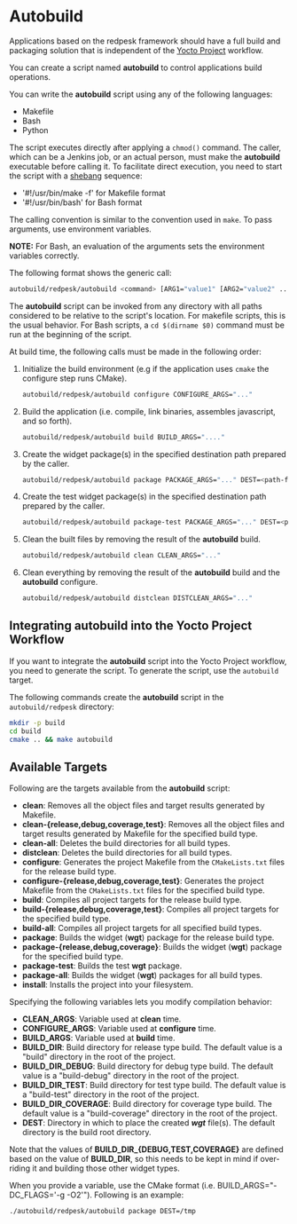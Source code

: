 ﻿# Autobuild

Applications based on the redpesk framework should have a
full build and packaging solution that is independent of the
[Yocto Project](https://www.yoctoproject.org) workflow.

You can create a script named **autobuild** to control applications
build operations.

You can write the **autobuild** script using any of the following languages:

* Makefile
* Bash
* Python

The script executes directly after applying a `chmod()` command.
The caller, which can be a Jenkins job, or an actual person,
must make the **autobuild** executable before calling it.
To facilitate direct execution, you need to start the script with a
[shebang](https://en.wikipedia.org/wiki/Shebang_(Unix)) sequence:

* '#!/usr/bin/make -f' for Makefile format
* '#!/usr/bin/bash' for Bash format

The calling convention is similar to the convention used in `make`.
To pass arguments, use environment variables.

**NOTE:** For Bash, an evaluation of the arguments
sets the environment variables correctly.

The following format shows the generic call:

```bash
autobuild/redpesk/autobuild <command> [ARG1="value1" [ARG2="value2" ... ]]
```

The **autobuild** script can be invoked from any directory
with all paths considered to be relative to the
script's location.
For makefile scripts, this is the usual behavior.
For Bash scripts, a `cd $(dirname $0)` command must be run at
the beginning of the script.

At build time, the following calls must be made in the following order:

1. Initialize the build environment (e.g if the application uses
   `cmake` the configure step runs CMake).

   ```bash
   autobuild/redpesk/autobuild configure CONFIGURE_ARGS="..."
   ```

2. Build the application (i.e. compile, link binaries, assembles javascript,
   and so forth).

   ```bash
   autobuild/redpesk/autobuild build BUILD_ARGS="...."
   ```

3. Create the widget package(s) in the specified destination path
   prepared by the caller.

   ```bash
   autobuild/redpesk/autobuild package PACKAGE_ARGS="..." DEST=<path-for-resulting-wgt-files>
   ```

4. Create the test widget package(s) in the specified destination path
   prepared by the caller.

   ```bash
   autobuild/redpesk/autobuild package-test PACKAGE_ARGS="..." DEST=<path-for-resulting-wgt-files>
   ```

5. Clean the built files by removing the result of the **autobuild** build.

   ```bash
   autobuild/redpesk/autobuild clean CLEAN_ARGS="..."
   ```

6. Clean everything by removing the result of the **autobuild** build
   and the **autobuild** configure.

   ```bash
   autobuild/redpesk/autobuild distclean DISTCLEAN_ARGS="..."
   ```

## Integrating **autobuild** into the Yocto Project Workflow

If you want to integrate the **autobuild** script into the Yocto Project
workflow, you need to generate the script.
To generate the script, use the `autobuild` target.

The following commands create the **autobuild** script in the
`autobuild/redpesk` directory:

```bash
mkdir -p build
cd build
cmake .. && make autobuild
```

## Available Targets

Following are the targets available from the **autobuild** script:

- **clean**: Removes all the object files and target results generated by Makefile.
- **clean-{release,debug,coverage,test}**: Removes all the object files and target results generated by Makefile for the specified build type.
- **clean-all**: Deletes the build directories for all build types.
- **distclean**: Deletes the build directories for all build types.
- **configure**: Generates the project Makefile from the `CMakeLists.txt` files for the release build type.
- **configure-{release,debug,coverage,test}**: Generates the project Makefile from the `CMakeLists.txt` files for the specified build type.
- **build**: Compiles all project targets for the release build type.
- **build-{release,debug,coverage,test}**: Compiles all project targets for the specified build type.
- **build-all**: Compiles all project targets for all specified build types.
- **package**: Builds the widget (**wgt**) package for the release build type.
- **package-{release,debug,coverage}**: Builds the widget (**wgt**) package for the specified build type.
- **package-test**: Builds the test **wgt** package.
- **package-all**: Builds the widget (**wgt**) packages for all build types.
- **install**: Installs the project into your filesystem.

Specifying the following variables lets you modify compilation behavior:

- **CLEAN_ARGS**: Variable used at **clean** time.
- **CONFIGURE_ARGS**: Variable used at **configure** time.
- **BUILD_ARGS**: Variable used at **build** time.
- **BUILD_DIR**: Build directory for release type build.
  The default value is a "build" directory in the root of the project.
- **BUILD_DIR_DEBUG**: Build directory for debug type build.
  The default value is a "build-debug" directory in the root of the project.
- **BUILD_DIR_TEST**: Build directory for test type build.
  The default value is a "build-test" directory in the root of the project.
- **BUILD_DIR_COVERAGE**: Build directory for coverage type build.
  The default value is a "build-coverage" directory in the root of the project.
- **DEST**: Directory in which to place the created ***wgt*** file(s).
  The default directory is the build root directory.

Note that the values of **BUILD_DIR_{DEBUG,TEST,COVERAGE}** are defined based on the value of **BUILD_DIR**, so this needs to be kept in mind if over-riding it and building those other widget types.

When you provide a variable, use the CMake format (i.e.
BUILD_ARGS="-DC_FLAGS='-g -O2'").
Following is an example:

```bash
./autobuild/redpesk/autobuild package DEST=/tmp
```
